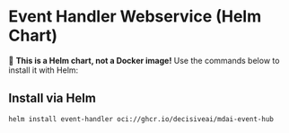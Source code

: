 # Event Handler Webservice (Helm Chart)

🚀 **This is a Helm chart, not a Docker image!** Use the commands below to install it with Helm:

## Install via Helm
```sh
helm install event-handler oci://ghcr.io/decisiveai/mdai-event-hub
